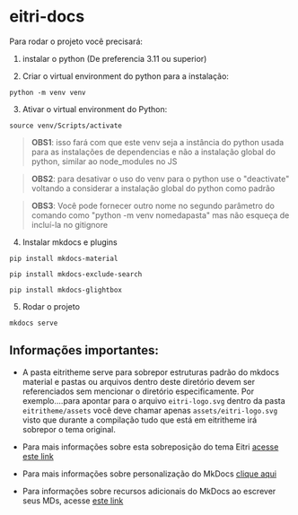 # eitri-docs

Para rodar o projeto você precisará:

1. instalar o python (De preferencia 3.11 ou superior)

2. Criar o virtual environment do python para a instalação:

`python -m venv venv`

3. Ativar o virtual environment do Python:

`source venv/Scripts/activate`

> **OBS1**: isso fará com que este venv seja a instância do python usada para as instalações de dependencias e não a instalação global do python, similar ao node_modules no JS

> **OBS2**: para desativar o uso do venv para o python use o "deactivate" voltando a considerar a instalação global do python como padrão

> **OBS3**: Você pode fornecer outro nome no segundo parâmetro do comando como "python -m venv nomedapasta" mas não esqueça de incluí-la no gitignore

4. Instalar mkdocs e plugins

`pip install mkdocs-material`

`pip install mkdocs-exclude-search`

`pip install mkdocs-glightbox`

5. Rodar o projeto

`mkdocs serve`


## Informações importantes:

- A pasta eitritheme serve para sobrepor estruturas padrão do mkdocs material e pastas ou arquivos dentro deste diretório devem ser referenciados sem mencionar o diretório especificamente. Por exemplo....para apontar para o arquivo `eitri-logo.svg` dentro da pasta `eitritheme/assets` você deve chamar apenas `assets/eitri-logo.svg` visto que durante a compilação tudo que está em eitritheme irá sobrepor o tema original.

- Para mais informações sobre esta sobreposição do tema Eitri [acesse este link](https://squidfunk.github.io/mkdocs-material/customization/#extending-the-theme)

- Para mais informações sobre personalização do MkDocs [clique aqui](https://squidfunk.github.io/mkdocs-material/setup/)

- Para informações sobre recursos adicionais do MkDocs ao escrever seus MDs, acesse [este link](https://squidfunk.github.io/mkdocs-material/reference/)